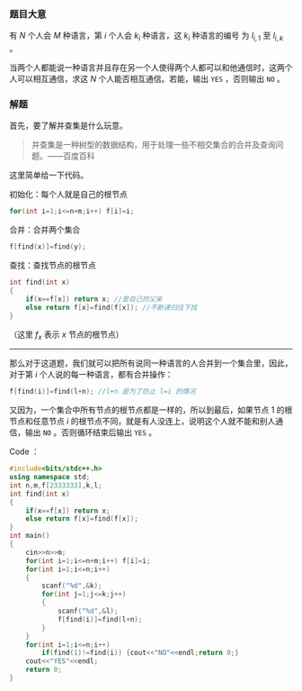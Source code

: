 ### 题目大意

有 $N$ 个人会 $M$ 种语言，第 $i$ 个人会 $k_i$ 种语言，这 $k_i$ 种语言的编号 为 $l_{i,1}$ 至 $l_{i,k}$ 。

当两个人都能说一种语言并且存在另一个人使得两个人都可以和他通信时，这两个人可以相互通信，求这 $N$ 个人能否相互通信。若能，输出 ```YES``` ，否则输出 ```NO``` 。

### 解题

首先，要了解并查集是什么玩意。

> 并查集是一种树型的数据结构，用于处理一些不相交集合的合并及查询问题。——百度百科

这里简单给一下代码。

初始化：每个人就是自己的根节点

```cpp
for(int i=1;i<=n+m;i++) f[i]=i;
```

合并：合并两个集合

```cpp
f[find(x)]=find(y);
```

查找：查找节点的根节点

```cpp
int find(int x)
{
    if(x==f[x]) return x; //是自己的父亲
    else return f[x]=find(f[x]); //不断递归往下找
}
```

（这里 $f_x$ 表示 $x$ 节点的根节点）

------------

那么对于这道题，我们就可以把所有说同一种语言的人合并到一个集合里，因此，对于第 $i$ 个人说的每一种语言，都有合并操作：

```cpp
f[find(i)]=find(l+n); //l+n 是为了防止 l=i 的情况
```

又因为，一个集合中所有节点的根节点都是一样的，所以到最后，如果节点 $1$ 的根节点和任意节点 $i$ 的根节点不同，就是有人没连上，说明这个人就不能和别人通信，输出 ```NO``` 。否则循环结束后输出 ```YES``` 。

Code ：

```cpp
#include<bits/stdc++.h>
using namespace std;
int n,m,f[2333333],k,l;
int find(int x)
{
    if(x==f[x]) return x;
    else return f[x]=find(f[x]);
}
int main()
{
    cin>>n>>m;
    for(int i=1;i<=n+m;i++) f[i]=i;
    for(int i=1;i<=n;i++)
    {
        scanf("%d",&k);
        for(int j=1;j<=k;j++)
        {
            scanf("%d",&l);
            f[find(i)]=find(l+n);
        }
    }
    for(int i=1;i<=n;i++)
        if(find(1)!=find(i)) {cout<<"NO"<<endl;return 0;}
    cout<<"YES"<<endl;
    return 0;
}

```

